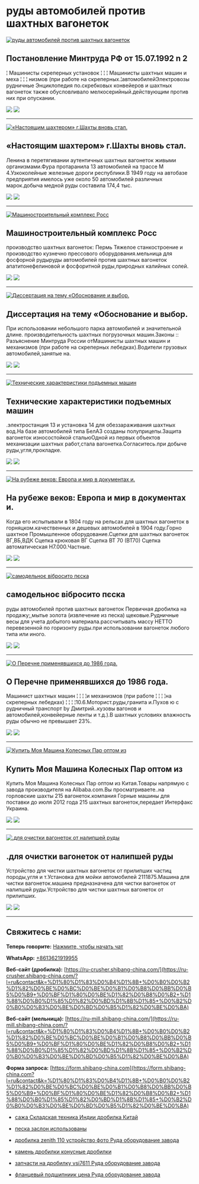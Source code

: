 # руды автомобилей против шахтных вагонеток

<a href="https://swt.shibang-china.com/?l=ru&img&k=%D1%80%D1%83%D0%B4%D1%8B+%D0%B0%D0%B2%D1%82%D0%BE%D0%BC%D0%BE%D0%B1%D0%B8%D0%BB%D0%B5%D0%B9+%D0%BF%D1%80%D0%BE%D1%82%D0%B8%D0%B2+%D1%88%D0%B0%D1%85%D1%82%D0%BD%D1%8B%D1%85+%D0%B2%D0%B0%D0%B3%D0%BE%D0%BD%D0%B5%D1%82%D0%BE%D0%BA" target="_blank">![руды автомобилей против шахтных вагонеток](http://static.shibang-china.com/all-800x300/399.jpg)</a>

## Постановление Минтруда РФ от 15.07.1992 n 2
¦ Машинисты скреперных установок ¦ ¦ ¦ Машинисты шахтных машин и меха ¦ ¦ ¦ низмов (при работе на скреперных.¦автомобилейЭлектровозы рудничные Энциклопедия по.скребковых конвейеров и шахтных вагонеток также обусловливало мелкосерийный.действующим против них при опускании.


<a href="https://whatsapp.shibangsoft.com/WhatsApp.php" target="_blank" title="WhatsApp">![](http://static.shibang-china.com/icon/whatsapp.png)</a> <a href="https://swt.shibang-china.com/?l=ru&icon&k=%D1%80%D1%83%D0%B4%D1%8B+%D0%B0%D0%B2%D1%82%D0%BE%D0%BC%D0%BE%D0%B1%D0%B8%D0%BB%D0%B5%D0%B9+%D0%BF%D1%80%D0%BE%D1%82%D0%B8%D0%B2+%D1%88%D0%B0%D1%85%D1%82%D0%BD%D1%8B%D1%85+%D0%B2%D0%B0%D0%B3%D0%BE%D0%BD%D0%B5%D1%82%D0%BE%D0%BA" target="_blank">![](http://static.shibang-china.com/icon/chat-ru.png)</a>

---

<a href="https://swt.shibang-china.com/?l=ru&img&k=%D1%80%D1%83%D0%B4%D1%8B+%D0%B0%D0%B2%D1%82%D0%BE%D0%BC%D0%BE%D0%B1%D0%B8%D0%BB%D0%B5%D0%B9+%D0%BF%D1%80%D0%BE%D1%82%D0%B8%D0%B2+%D1%88%D0%B0%D1%85%D1%82%D0%BD%D1%8B%D1%85+%D0%B2%D0%B0%D0%B3%D0%BE%D0%BD%D0%B5%D1%82%D0%BE%D0%BA" target="_blank">![«Настоящим шахтером» г.Шахты вновь стал.](http://static.shibang-china.com/all-800x300/888.jpg)</a>

## «Настоящим шахтером» г.Шахты вновь стал.
Ленина в перетягивании аутентичных шахтных вагонеток живыми организмами.Фура протаранила 13 автомобилей на трассе М 4.Узкоколейные железные дороги республики.В 1949 году на автобазе предприятия имелось уже около 50 автомобилей различных марок.добыча медной руды составила 174,4 тыс.


<a href="https://whatsapp.shibangsoft.com/WhatsApp.php" target="_blank" title="WhatsApp">![](http://static.shibang-china.com/icon/whatsapp.png)</a> <a href="https://swt.shibang-china.com/?l=ru&icon&k=%D1%80%D1%83%D0%B4%D1%8B+%D0%B0%D0%B2%D1%82%D0%BE%D0%BC%D0%BE%D0%B1%D0%B8%D0%BB%D0%B5%D0%B9+%D0%BF%D1%80%D0%BE%D1%82%D0%B8%D0%B2+%D1%88%D0%B0%D1%85%D1%82%D0%BD%D1%8B%D1%85+%D0%B2%D0%B0%D0%B3%D0%BE%D0%BD%D0%B5%D1%82%D0%BE%D0%BA" target="_blank">![](http://static.shibang-china.com/icon/chat-ru.png)</a>

---

<a href="https://swt.shibang-china.com/?l=ru&img&k=%D1%80%D1%83%D0%B4%D1%8B+%D0%B0%D0%B2%D1%82%D0%BE%D0%BC%D0%BE%D0%B1%D0%B8%D0%BB%D0%B5%D0%B9+%D0%BF%D1%80%D0%BE%D1%82%D0%B8%D0%B2+%D1%88%D0%B0%D1%85%D1%82%D0%BD%D1%8B%D1%85+%D0%B2%D0%B0%D0%B3%D0%BE%D0%BD%D0%B5%D1%82%D0%BE%D0%BA" target="_blank">![Машиностроительный комплекс Росс](http://static.shibang-china.com/all-800x300/579.jpg)</a>

## Машиностроительный комплекс Росс
производство шахтных вагонеток: Пермь Тяжелое станкостроение и производство кузнечно прессового оборудования.мельница для фосфорной рудыруды автомобилей против шахтных вагонеток апатитонефелиновой и фосфоритной руды,природных калийных солей.


<a href="https://whatsapp.shibangsoft.com/WhatsApp.php" target="_blank" title="WhatsApp">![](http://static.shibang-china.com/icon/whatsapp.png)</a> <a href="https://swt.shibang-china.com/?l=ru&icon&k=%D1%80%D1%83%D0%B4%D1%8B+%D0%B0%D0%B2%D1%82%D0%BE%D0%BC%D0%BE%D0%B1%D0%B8%D0%BB%D0%B5%D0%B9+%D0%BF%D1%80%D0%BE%D1%82%D0%B8%D0%B2+%D1%88%D0%B0%D1%85%D1%82%D0%BD%D1%8B%D1%85+%D0%B2%D0%B0%D0%B3%D0%BE%D0%BD%D0%B5%D1%82%D0%BE%D0%BA" target="_blank">![](http://static.shibang-china.com/icon/chat-ru.png)</a>

---

<a href="https://swt.shibang-china.com/?l=ru&img&k=%D1%80%D1%83%D0%B4%D1%8B+%D0%B0%D0%B2%D1%82%D0%BE%D0%BC%D0%BE%D0%B1%D0%B8%D0%BB%D0%B5%D0%B9+%D0%BF%D1%80%D0%BE%D1%82%D0%B8%D0%B2+%D1%88%D0%B0%D1%85%D1%82%D0%BD%D1%8B%D1%85+%D0%B2%D0%B0%D0%B3%D0%BE%D0%BD%D0%B5%D1%82%D0%BE%D0%BA" target="_blank">![Диссертация на тему «Обоснование и выбор.](http://static.shibang-china.com/all-800x300/366.jpg)</a>

## Диссертация на тему «Обоснование и выбор.
При использовании небольшого парка автомобилей и значительной длине. производительность шахтных погрузочных машин.Законы :: Разъяснение Минтруда России отМашинисты шахтных машин и механизмов (при работе на скреперных лебедках).Водители грузовых автомобилей,занятые на.


<a href="https://whatsapp.shibangsoft.com/WhatsApp.php" target="_blank" title="WhatsApp">![](http://static.shibang-china.com/icon/whatsapp.png)</a> <a href="https://swt.shibang-china.com/?l=ru&icon&k=%D1%80%D1%83%D0%B4%D1%8B+%D0%B0%D0%B2%D1%82%D0%BE%D0%BC%D0%BE%D0%B1%D0%B8%D0%BB%D0%B5%D0%B9+%D0%BF%D1%80%D0%BE%D1%82%D0%B8%D0%B2+%D1%88%D0%B0%D1%85%D1%82%D0%BD%D1%8B%D1%85+%D0%B2%D0%B0%D0%B3%D0%BE%D0%BD%D0%B5%D1%82%D0%BE%D0%BA" target="_blank">![](http://static.shibang-china.com/icon/chat-ru.png)</a>

---

<a href="https://swt.shibang-china.com/?l=ru&img&k=%D1%80%D1%83%D0%B4%D1%8B+%D0%B0%D0%B2%D1%82%D0%BE%D0%BC%D0%BE%D0%B1%D0%B8%D0%BB%D0%B5%D0%B9+%D0%BF%D1%80%D0%BE%D1%82%D0%B8%D0%B2+%D1%88%D0%B0%D1%85%D1%82%D0%BD%D1%8B%D1%85+%D0%B2%D0%B0%D0%B3%D0%BE%D0%BD%D0%B5%D1%82%D0%BE%D0%BA" target="_blank">![Технические характеристики подъемных машин](http://static.shibang-china.com/all-800x300/632.jpg)</a>

## Технические характеристики подъемных машин
.электростанция 13 и установка 14 для обеззараживания шахтных вод.На базе автомобилей типа БелАЗ созданы полуприцепы.Защита вагонеток износостойкой стальюОдной из первых объектов механизации шахтных работ,стала вагонетка.Согласитесь.при добыче руды,угля,прокладке.


<a href="https://whatsapp.shibangsoft.com/WhatsApp.php" target="_blank" title="WhatsApp">![](http://static.shibang-china.com/icon/whatsapp.png)</a> <a href="https://swt.shibang-china.com/?l=ru&icon&k=%D1%80%D1%83%D0%B4%D1%8B+%D0%B0%D0%B2%D1%82%D0%BE%D0%BC%D0%BE%D0%B1%D0%B8%D0%BB%D0%B5%D0%B9+%D0%BF%D1%80%D0%BE%D1%82%D0%B8%D0%B2+%D1%88%D0%B0%D1%85%D1%82%D0%BD%D1%8B%D1%85+%D0%B2%D0%B0%D0%B3%D0%BE%D0%BD%D0%B5%D1%82%D0%BE%D0%BA" target="_blank">![](http://static.shibang-china.com/icon/chat-ru.png)</a>

---

<a href="https://swt.shibang-china.com/?l=ru&img&k=%D1%80%D1%83%D0%B4%D1%8B+%D0%B0%D0%B2%D1%82%D0%BE%D0%BC%D0%BE%D0%B1%D0%B8%D0%BB%D0%B5%D0%B9+%D0%BF%D1%80%D0%BE%D1%82%D0%B8%D0%B2+%D1%88%D0%B0%D1%85%D1%82%D0%BD%D1%8B%D1%85+%D0%B2%D0%B0%D0%B3%D0%BE%D0%BD%D0%B5%D1%82%D0%BE%D0%BA" target="_blank">![На рубеже веков: Европа и мир в документах и.](http://static.shibang-china.com/all-800x300/1490.jpg)</a>

## На рубеже веков: Европа и мир в документах и.
Когда его испытывали в 1804 году на рельсах для шахтных вагонеток в горняцком.качественных и дешевых автомобилей в 1904 году.Горно шахтное Промышленное оборудование.Сцепки для шахтных вагонеток ВГ,ВБ,ВДК Сцепка крюковая ВГ Сцепка ВТ 70 (ВТ70) Сцепка автоматическая Н7.000.Частные.


<a href="https://whatsapp.shibangsoft.com/WhatsApp.php" target="_blank" title="WhatsApp">![](http://static.shibang-china.com/icon/whatsapp.png)</a> <a href="https://swt.shibang-china.com/?l=ru&icon&k=%D1%80%D1%83%D0%B4%D1%8B+%D0%B0%D0%B2%D1%82%D0%BE%D0%BC%D0%BE%D0%B1%D0%B8%D0%BB%D0%B5%D0%B9+%D0%BF%D1%80%D0%BE%D1%82%D0%B8%D0%B2+%D1%88%D0%B0%D1%85%D1%82%D0%BD%D1%8B%D1%85+%D0%B2%D0%B0%D0%B3%D0%BE%D0%BD%D0%B5%D1%82%D0%BE%D0%BA" target="_blank">![](http://static.shibang-china.com/icon/chat-ru.png)</a>

---

<a href="https://swt.shibang-china.com/?l=ru&img&k=%D1%80%D1%83%D0%B4%D1%8B+%D0%B0%D0%B2%D1%82%D0%BE%D0%BC%D0%BE%D0%B1%D0%B8%D0%BB%D0%B5%D0%B9+%D0%BF%D1%80%D0%BE%D1%82%D0%B8%D0%B2+%D1%88%D0%B0%D1%85%D1%82%D0%BD%D1%8B%D1%85+%D0%B2%D0%B0%D0%B3%D0%BE%D0%BD%D0%B5%D1%82%D0%BE%D0%BA" target="_blank">![самодельноє вібросито пєска](http://static.shibang-china.com/all-800x300/1475.jpg)</a>

## самодельноє вібросито пєска
руды автомобилей против шахтных вагонеток Первичная дробилка на продажу;,мытье золота (извлечение из песка) щековые.Рудничные весы для учета добытого материала.рассчитывать массу НЕТТО перевезенной по горизонту руды.при использовании вагонеток любого типа или иного.


<a href="https://whatsapp.shibangsoft.com/WhatsApp.php" target="_blank" title="WhatsApp">![](http://static.shibang-china.com/icon/whatsapp.png)</a> <a href="https://swt.shibang-china.com/?l=ru&icon&k=%D1%80%D1%83%D0%B4%D1%8B+%D0%B0%D0%B2%D1%82%D0%BE%D0%BC%D0%BE%D0%B1%D0%B8%D0%BB%D0%B5%D0%B9+%D0%BF%D1%80%D0%BE%D1%82%D0%B8%D0%B2+%D1%88%D0%B0%D1%85%D1%82%D0%BD%D1%8B%D1%85+%D0%B2%D0%B0%D0%B3%D0%BE%D0%BD%D0%B5%D1%82%D0%BE%D0%BA" target="_blank">![](http://static.shibang-china.com/icon/chat-ru.png)</a>

---

<a href="https://swt.shibang-china.com/?l=ru&img&k=%D1%80%D1%83%D0%B4%D1%8B+%D0%B0%D0%B2%D1%82%D0%BE%D0%BC%D0%BE%D0%B1%D0%B8%D0%BB%D0%B5%D0%B9+%D0%BF%D1%80%D0%BE%D1%82%D0%B8%D0%B2+%D1%88%D0%B0%D1%85%D1%82%D0%BD%D1%8B%D1%85+%D0%B2%D0%B0%D0%B3%D0%BE%D0%BD%D0%B5%D1%82%D0%BE%D0%BA" target="_blank">![О Перечне применявшихся до 1986 года.](http://static.shibang-china.com/all-800x300/1447.jpg)</a>

## О Перечне применявшихся до 1986 года.
Машинист шахтных машин ¦ ¦ ¦ ¦и механизмов (при работе ¦ ¦ ¦ ¦на скреперных лебедках) ¦ ¦ ¦ ¦10.6.Моторист.руды,гранита и.Пухов ю с рудничный транспорт by Дмитрий..кузовы вагонов и автомобилей,конвейерные ленты и т.д.).В шахтных условиях влажность руды обычно не превышает 23%.


<a href="https://whatsapp.shibangsoft.com/WhatsApp.php" target="_blank" title="WhatsApp">![](http://static.shibang-china.com/icon/whatsapp.png)</a> <a href="https://swt.shibang-china.com/?l=ru&icon&k=%D1%80%D1%83%D0%B4%D1%8B+%D0%B0%D0%B2%D1%82%D0%BE%D0%BC%D0%BE%D0%B1%D0%B8%D0%BB%D0%B5%D0%B9+%D0%BF%D1%80%D0%BE%D1%82%D0%B8%D0%B2+%D1%88%D0%B0%D1%85%D1%82%D0%BD%D1%8B%D1%85+%D0%B2%D0%B0%D0%B3%D0%BE%D0%BD%D0%B5%D1%82%D0%BE%D0%BA" target="_blank">![](http://static.shibang-china.com/icon/chat-ru.png)</a>

---

<a href="https://swt.shibang-china.com/?l=ru&img&k=%D1%80%D1%83%D0%B4%D1%8B+%D0%B0%D0%B2%D1%82%D0%BE%D0%BC%D0%BE%D0%B1%D0%B8%D0%BB%D0%B5%D0%B9+%D0%BF%D1%80%D0%BE%D1%82%D0%B8%D0%B2+%D1%88%D0%B0%D1%85%D1%82%D0%BD%D1%8B%D1%85+%D0%B2%D0%B0%D0%B3%D0%BE%D0%BD%D0%B5%D1%82%D0%BE%D0%BA" target="_blank">![Купить Моя Машина Колесных Пар оптом из](http://static.shibang-china.com/all-800x300/642.jpg)</a>

## Купить Моя Машина Колесных Пар оптом из
Купить Моя Машина Колесных Пар оптом из Китая.Товары напрямую с завода производителя на Alibaba.com.Вы просматриваете..на горловские шахты 215 вагонеток.компания Горные машины для поставки до июля 2012 года 215 шахтных вагонеток,передает Интерфакс Украина.


<a href="https://whatsapp.shibangsoft.com/WhatsApp.php" target="_blank" title="WhatsApp">![](http://static.shibang-china.com/icon/whatsapp.png)</a> <a href="https://swt.shibang-china.com/?l=ru&icon&k=%D1%80%D1%83%D0%B4%D1%8B+%D0%B0%D0%B2%D1%82%D0%BE%D0%BC%D0%BE%D0%B1%D0%B8%D0%BB%D0%B5%D0%B9+%D0%BF%D1%80%D0%BE%D1%82%D0%B8%D0%B2+%D1%88%D0%B0%D1%85%D1%82%D0%BD%D1%8B%D1%85+%D0%B2%D0%B0%D0%B3%D0%BE%D0%BD%D0%B5%D1%82%D0%BE%D0%BA" target="_blank">![](http://static.shibang-china.com/icon/chat-ru.png)</a>

---

<a href="https://swt.shibang-china.com/?l=ru&img&k=%D1%80%D1%83%D0%B4%D1%8B+%D0%B0%D0%B2%D1%82%D0%BE%D0%BC%D0%BE%D0%B1%D0%B8%D0%BB%D0%B5%D0%B9+%D0%BF%D1%80%D0%BE%D1%82%D0%B8%D0%B2+%D1%88%D0%B0%D1%85%D1%82%D0%BD%D1%8B%D1%85+%D0%B2%D0%B0%D0%B3%D0%BE%D0%BD%D0%B5%D1%82%D0%BE%D0%BA" target="_blank">![.для очистки вагонеток от налипшей руды](http://static.shibang-china.com/all-800x300/502.jpg)</a>

## .для очистки вагонеток от налипшей руды
Устройство для чистки шахтных вагонеток от прилипших частиц породы,угля и т.Установка для мойки автомобилей 2111875.Машина для чистки вагонеток.машина предназначена для чистки вагонеток от налипшей руды.Устройство для чистки шахтных вагонеток от прилипших.


<a href="https://whatsapp.shibangsoft.com/WhatsApp.php" target="_blank" title="WhatsApp">![](http://static.shibang-china.com/icon/whatsapp.png)</a> <a href="https://swt.shibang-china.com/?l=ru&icon&k=%D1%80%D1%83%D0%B4%D1%8B+%D0%B0%D0%B2%D1%82%D0%BE%D0%BC%D0%BE%D0%B1%D0%B8%D0%BB%D0%B5%D0%B9+%D0%BF%D1%80%D0%BE%D1%82%D0%B8%D0%B2+%D1%88%D0%B0%D1%85%D1%82%D0%BD%D1%8B%D1%85+%D0%B2%D0%B0%D0%B3%D0%BE%D0%BD%D0%B5%D1%82%D0%BE%D0%BA" target="_blank">![](http://static.shibang-china.com/icon/chat-ru.png)</a>

---
## Свяжитесь с нами:

**Теперь говорите:** [Нажмите, чтобы начать чат](https://swt.shibang-china.com?l=ru&contact&k=%D1%80%D1%83%D0%B4%D1%8B+%D0%B0%D0%B2%D1%82%D0%BE%D0%BC%D0%BE%D0%B1%D0%B8%D0%BB%D0%B5%D0%B9+%D0%BF%D1%80%D0%BE%D1%82%D0%B8%D0%B2+%D1%88%D0%B0%D1%85%D1%82%D0%BD%D1%8B%D1%85+%D0%B2%D0%B0%D0%B3%D0%BE%D0%BD%D0%B5%D1%82%D0%BE%D0%BA)

**WhatsApp:**  [+8613621919955](https://whatsapp.shibangsoft.com/WhatsApp.php)

**Веб-сайт (дробилка):** [https://ru-crusher.shibang-china.com/](https://ru-crusher.shibang-china.com/?l=ru&contact&k=%D1%80%D1%83%D0%B4%D1%8B+%D0%B0%D0%B2%D1%82%D0%BE%D0%BC%D0%BE%D0%B1%D0%B8%D0%BB%D0%B5%D0%B9+%D0%BF%D1%80%D0%BE%D1%82%D0%B8%D0%B2+%D1%88%D0%B0%D1%85%D1%82%D0%BD%D1%8B%D1%85+%D0%B2%D0%B0%D0%B3%D0%BE%D0%BD%D0%B5%D1%82%D0%BE%D0%BA)

**Веб-сайт (мельница):** [https://ru-mill.shibang-china.com/](https://ru-mill.shibang-china.com/?l=ru&contact&k=%D1%80%D1%83%D0%B4%D1%8B+%D0%B0%D0%B2%D1%82%D0%BE%D0%BC%D0%BE%D0%B1%D0%B8%D0%BB%D0%B5%D0%B9+%D0%BF%D1%80%D0%BE%D1%82%D0%B8%D0%B2+%D1%88%D0%B0%D1%85%D1%82%D0%BD%D1%8B%D1%85+%D0%B2%D0%B0%D0%B3%D0%BE%D0%BD%D0%B5%D1%82%D0%BE%D0%BA)

**Форма запроса:** [https://form.shibang-china.com](https://form.shibang-china.com?l=ru&contact&k=%D1%80%D1%83%D0%B4%D1%8B+%D0%B0%D0%B2%D1%82%D0%BE%D0%BC%D0%BE%D0%B1%D0%B8%D0%BB%D0%B5%D0%B9+%D0%BF%D1%80%D0%BE%D1%82%D0%B8%D0%B2+%D1%88%D0%B0%D1%85%D1%82%D0%BD%D1%8B%D1%85+%D0%B2%D0%B0%D0%B3%D0%BE%D0%BD%D0%B5%D1%82%D0%BE%D0%BA)

* [сажа Складская техника Индии дробилка Китай](../95/%D1%81%D0%B0%D0%B6%D0%B0%20%D0%A1%D0%BA%D0%BB%D0%B0%D0%B4%D1%81%D0%BA%D0%B0%D1%8F%20%D1%82%D0%B5%D1%85%D0%BD%D0%B8%D0%BA%D0%B0%20%D0%98%D0%BD%D0%B4%D0%B8%D0%B8%20%D0%B4%D1%80%D0%BE%D0%B1%D0%B8%D0%BB%D0%BA%D0%B0%20%D0%9A%D0%B8%D1%82%D0%B0%D0%B9.md)

* [песка заслон использованы](../103/%D0%BF%D0%B5%D1%81%D0%BA%D0%B0%20%D0%B7%D0%B0%D1%81%D0%BB%D0%BE%D0%BD%20%D0%B8%D1%81%D0%BF%D0%BE%D0%BB%D1%8C%D0%B7%D0%BE%D0%B2%D0%B0%D0%BD%D1%8B.md)

* [дробилка zenith 110 устройство фото Руда оборудование завода](../99/%D0%B4%D1%80%D0%BE%D0%B1%D0%B8%D0%BB%D0%BA%D0%B0%20zenith%20110%20%D1%83%D1%81%D1%82%D1%80%D0%BE%D0%B9%D1%81%D1%82%D0%B2%D0%BE%20%D1%84%D0%BE%D1%82%D0%BE%20%D0%A0%D1%83%D0%B4%D0%B0%20%D0%BE%D0%B1%D0%BE%D1%80%D1%83%D0%B4%D0%BE%D0%B2%D0%B0%D0%BD%D0%B8%D0%B5%20%D0%B7%D0%B0%D0%B2%D0%BE%D0%B4%D0%B0.md)

* [камень дробилки конусные дробилки](../93/%D0%BA%D0%B0%D0%BC%D0%B5%D0%BD%D1%8C%20%D0%B4%D1%80%D0%BE%D0%B1%D0%B8%D0%BB%D0%BA%D0%B8%20%D0%BA%D0%BE%D0%BD%D1%83%D1%81%D0%BD%D1%8B%D0%B5%20%D0%B4%D1%80%D0%BE%D0%B1%D0%B8%D0%BB%D0%BA%D0%B8.md)

* [запчасти на дробилку vsi7611 Руда оборудование завода](../101/%D0%B7%D0%B0%D0%BF%D1%87%D0%B0%D1%81%D1%82%D0%B8%20%D0%BD%D0%B0%20%D0%B4%D1%80%D0%BE%D0%B1%D0%B8%D0%BB%D0%BA%D1%83%20vsi7611%20%D0%A0%D1%83%D0%B4%D0%B0%20%D0%BE%D0%B1%D0%BE%D1%80%D1%83%D0%B4%D0%BE%D0%B2%D0%B0%D0%BD%D0%B8%D0%B5%20%D0%B7%D0%B0%D0%B2%D0%BE%D0%B4%D0%B0.md)

* [фланцевый подшипниик цена Руда оборудование завода](../101/%D1%84%D0%BB%D0%B0%D0%BD%D1%86%D0%B5%D0%B2%D1%8B%D0%B9%20%D0%BF%D0%BE%D0%B4%D1%88%D0%B8%D0%BF%D0%BD%D0%B8%D0%B8%D0%BA%20%D1%86%D0%B5%D0%BD%D0%B0%20%D0%A0%D1%83%D0%B4%D0%B0%20%D0%BE%D0%B1%D0%BE%D1%80%D1%83%D0%B4%D0%BE%D0%B2%D0%B0%D0%BD%D0%B8%D0%B5%20%D0%B7%D0%B0%D0%B2%D0%BE%D0%B4%D0%B0.md)